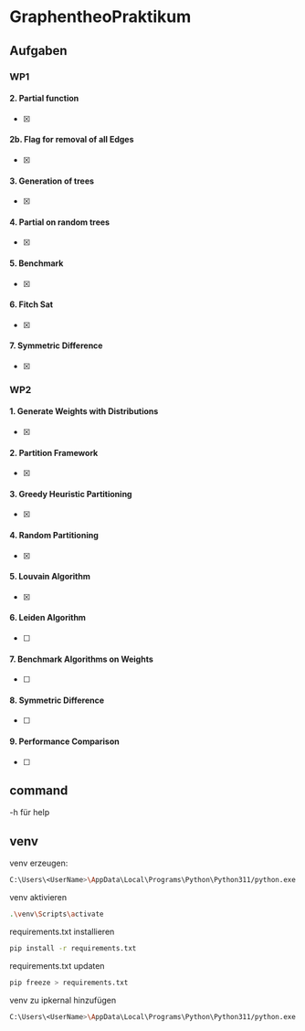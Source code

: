 # GraphentheoPraktikum

## Aufgaben

### WP1

#### 2. Partial function 

- [x]

#### 2b. Flag for removal of all Edges

- [x]

#### 3. Generation of trees

- [x]

#### 4. Partial on random trees

- [x]

#### 5. Benchmark

- [x]

#### 6. Fitch Sat

- [x]

#### 7. Symmetric Difference

- [x]

### WP2

#### 1. Generate Weights with Distributions

- [x]

#### 2. Partition Framework

- [x]

#### 3. Greedy Heuristic Partitioning

- [x]

#### 4. Random Partitioning

- [x]

#### 5. Louvain Algorithm

- [x]

#### 6. Leiden Algorithm

- [ ]

#### 7. Benchmark Algorithms on Weights

- [ ]

#### 8. Symmetric Difference

- [ ]

#### 9. Performance Comparison

- [ ]

## command

-h für help

## venv

venv erzeugen:

```bash
C:\Users\<UserName>\AppData\Local\Programs\Python\Python311/python.exe -m venv venv
```

venv aktivieren

```bash
.\venv\Scripts\activate
```

requirements.txt installieren

```bash
pip install -r requirements.txt
```

requirements.txt updaten

```bash
pip freeze > requirements.txt
```

venv zu ipkernal hinzufügen

```bash
C:\Users\<UserName>\AppData\Local\Programs\Python\Python311/python.exe -m ipykernel install --user --name venv --display-name "Python (MeinVenv)"
```
